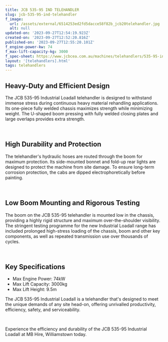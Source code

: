 ```yaml
---
title: JCB 535-95 IND TELEHANDLER
slug: jcb-535-95-ind-telehandler
f_image:
  url: /assets/external/6514253ed2fd5dacce58f82b_jcb20telehandler.jpg
  alt: null
updated-on: '2023-09-27T12:54:19.923Z'
created-on: '2023-09-27T12:52:20.816Z'
published-on: '2023-09-27T12:55:20.101Z'
f_engine-power-kw: 74
f_max-lift-capacity-kg: 3000
f_spec-sheet: https://www.jcbcea.com.au/machines/telehandlers/535-95-industrial-telehandler/
layout: '[telehandlers].html'
tags: telehandlers
---
```


Heavy-Duty and Efficient Design
-------------------------------

The JCB 535-95 Industrial Loadall telehandler is designed to withstand immense stress during continuous heavy material rehandling applications. Its one-piece fully welded chassis maximizes strength while minimizing weight. The U-shaped boom pressing with fully welded closing plates and large overlaps provides extra strength.

‍

High Durability and Protection
------------------------------

The telehandler's hydraulic hoses are routed through the boom for maximum protection. Its side-mounted bonnet and fold-up rear lights are designed to protect the machine from site damage. To ensure long-term corrosion protection, the cabs are dipped electrophoretically before painting.

‍

Low Boom Mounting and Rigorous Testing
--------------------------------------

The boom on the JCB 535-95 telehandler is mounted low in the chassis, providing a highly rigid structure and maximum over-the-shoulder visibility. The stringent testing programme for the new Industrial Loadall range has included prolonged high-stress loading of the chassis, boom and other key components, as well as repeated transmission use over thousands of cycles.

‍

Key Specifications
------------------

*   Max Engine Power: 74kW
*   Max Lift Capacity: 3000kg
*   Max Lift Height: 9.5m

The JCB 535-95 Industrial Loadall is a telehandler that's designed to meet the unique demands of any site head-on, offering unrivalled productivity, efficiency, safety, and serviceability.

‍

Experience the efficiency and durability of the JCB 535-95 Industrial Loadall at MB Hire, Williamstown today.
